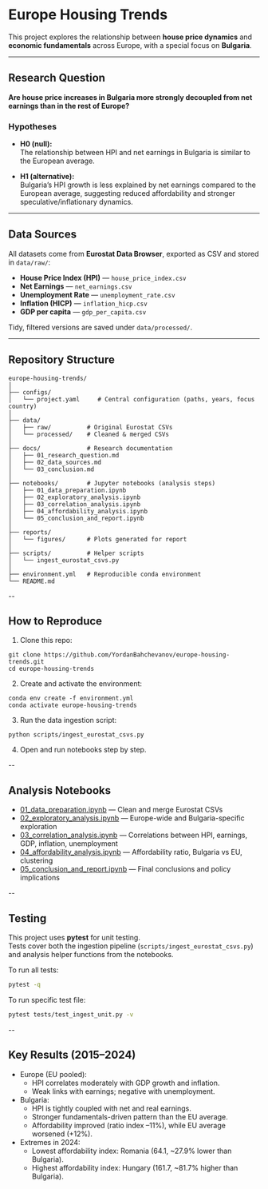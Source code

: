# Europe Housing Trends

This project explores the relationship between **house price dynamics** and **economic fundamentals** across Europe, with a special focus on **Bulgaria**.

---

## Research Question

**Are house price increases in Bulgaria more strongly decoupled from net earnings than in the rest of Europe?**

### Hypotheses
- **H0 (null):**  
  The relationship between HPI and net earnings in Bulgaria is similar to the European average.

- **H1 (alternative):**  
  Bulgaria’s HPI growth is less explained by net earnings compared to the European average, suggesting reduced affordability and stronger speculative/inflationary dynamics.

---

## Data Sources

All datasets come from **Eurostat Data Browser**, exported as CSV and stored in `data/raw/`:

- **House Price Index (HPI)** — `house_price_index.csv`  
- **Net Earnings** — `net_earnings.csv`  
- **Unemployment Rate** — `unemployment_rate.csv`  
- **Inflation (HICP)** — `inflation_hicp.csv`  
- **GDP per capita** — `gdp_per_capita.csv`

Tidy, filtered versions are saved under `data/processed/`.

---

## Repository Structure

```
europe-housing-trends/
│
├── configs/
│   └── project.yaml     # Central configuration (paths, years, focus country)
│
├── data/
│   ├── raw/          # Original Eurostat CSVs
│   └── processed/    # Cleaned & merged CSVs
│
├── docs/             # Research documentation
│   ├── 01_research_question.md
│   ├── 02_data_sources.md
│   └── 03_conclusion.md
│
├── notebooks/        # Jupyter notebooks (analysis steps)
│   ├── 01_data_preparation.ipynb
│   ├── 02_exploratory_analysis.ipynb
│   ├── 03_correlation_analysis.ipynb
│   ├── 04_affordability_analysis.ipynb
│   └── 05_conclusion_and_report.ipynb
│
├── reports/
│   └── figures/      # Plots generated for report
│
├── scripts/          # Helper scripts
│   └── ingest_eurostat_csvs.py
│
├── environment.yml   # Reproducible conda environment
└── README.md
```

--

## How to Reproduce

1. Clone this repo:
  ```
  git clone https://github.com/YordanBahchevanov/europe-housing-trends.git
  cd europe-housing-trends
  ```
2. Create and activate the environment:
  ```
  conda env create -f environment.yml
  conda activate europe-housing-trends
  ```
3. Run the data ingestion script:
  ```
  python scripts/ingest_eurostat_csvs.py
  ```
4. Open and run notebooks step by step.

--

## Analysis Notebooks

- [01_data_preparation.ipynb](https://github.com/YordanBahchevanov/europe-housing-trends/blob/main/notebooks/01_data_preparation.ipynb) — Clean and merge Eurostat CSVs  
- [02_exploratory_analysis.ipynb](https://github.com/YordanBahchevanov/europe-housing-trends/blob/main/notebooks/02_exploratory_analysis.ipynb) — Europe-wide and Bulgaria-specific exploration  
- [03_correlation_analysis.ipynb](https://github.com/YordanBahchevanov/europe-housing-trends/blob/main/notebooks/03_correlation_analysis.ipynb) — Correlations between HPI, earnings, GDP, inflation, unemployment  
- [04_affordability_analysis.ipynb](https://github.com/YordanBahchevanov/europe-housing-trends/blob/main/notebooks/04_affordability_analysis.ipynb) — Affordability ratio, Bulgaria vs EU, clustering  
- [05_conclusion_and_report.ipynb](https://github.com/YordanBahchevanov/europe-housing-trends/blob/main/notebooks/05_conclusion_and_report.ipynb) — Final conclusions and policy implications

--

## Testing

This project uses **pytest** for unit testing.  
Tests cover both the ingestion pipeline (`scripts/ingest_eurostat_csvs.py`) and analysis helper functions from the notebooks.

To run all tests:

```bash
pytest -q
```

To run specific test file:

```bash
pytest tests/test_ingest_unit.py -v
```
--

## Key Results (2015–2024)

- Europe (EU pooled):
  - HPI correlates moderately with GDP growth and inflation.
  - Weak links with earnings; negative with unemployment.
- Bulgaria:
  - HPI is tightly coupled with net and real earnings.
  - Stronger fundamentals-driven pattern than the EU average.
  - Affordability improved (ratio index –11%), while EU average worsened (+12%).
- Extremes in 2024:
  - Lowest affordability index: Romania (64.1, ~27.9% lower than Bulgaria).
  - Highest affordability index: Hungary (161.7, ~81.7% higher than Bulgaria).
